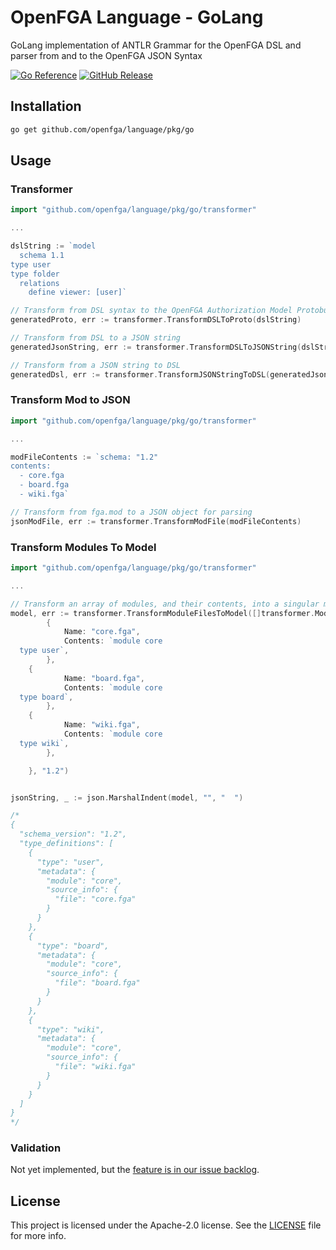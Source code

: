 # OpenFGA Language - GoLang

GoLang implementation of ANTLR Grammar for the OpenFGA DSL and parser from and to the OpenFGA JSON Syntax

[![Go Reference](https://pkg.go.dev/badge/github.com/openfga/language.svg)](https://pkg.go.dev/github.com/openfga/language/pkg/go)
[![GitHub Release](https://img.shields.io/github/v/release/openfga/language?include_prereleases&filter=pkg%2Fgo%2Fv*&label=openfga-language)](https://github.com/openfga/language/tree/main/pkg/go)

## Installation

```bash
go get github.com/openfga/language/pkg/go
```

## Usage

### Transformer

```go
import "github.com/openfga/language/pkg/go/transformer"

...

dslString := `model
  schema 1.1
type user
type folder
  relations
    define viewer: [user]`

// Transform from DSL syntax to the OpenFGA Authorization Model Protobuf format
generatedProto, err := transformer.TransformDSLToProto(dslString)

// Transform from DSL to a JSON string
generatedJsonString, err := transformer.TransformDSLToJSONString(dslString)

// Transform from a JSON string to DSL
generatedDsl, err := transformer.TransformJSONStringToDSL(generatedJsonString)
```

### Transform Mod to JSON

```go
import "github.com/openfga/language/pkg/go/transformer"

...

modFileContents := `schema: "1.2"
contents:
  - core.fga
  - board.fga
  - wiki.fga`

// Transform from fga.mod to a JSON object for parsing
jsonModFile, err := transformer.TransformModFile(modFileContents)
```

### Transform Modules To Model

```go
import "github.com/openfga/language/pkg/go/transformer"

...

// Transform an array of modules, and their contents, into a singular model
model, err := transformer.TransformModuleFilesToModel([]transformer.ModuleFile{
		{
			Name: "core.fga",
			Contents: `module core
  type user`,
		},
    {
			Name: "board.fga",
			Contents: `module core
  type board`,
		},
    {
			Name: "wiki.fga",
			Contents: `module core
  type wiki`,
		},

	}, "1.2")


jsonString, _ := json.MarshalIndent(model, "", "  ")

/*
{
  "schema_version": "1.2",
  "type_definitions": [
    {
      "type": "user",
      "metadata": {
        "module": "core",
        "source_info": {
          "file": "core.fga"
        }
      }
    },
    {
      "type": "board",
      "metadata": {
        "module": "core",
        "source_info": {
          "file": "board.fga"
        }
      }
    },
    {
      "type": "wiki",
      "metadata": {
        "module": "core",
        "source_info": {
          "file": "wiki.fga"
        }
      }
    }
  ]
}
*/

```

### Validation

Not yet implemented, but the [feature is in our issue backlog](https://github.com/openfga/language/issues/99).

## License

This project is licensed under the Apache-2.0 license. See the [LICENSE](https://github.com/openfga/language/blob/main/LICENSE) file for more info.
